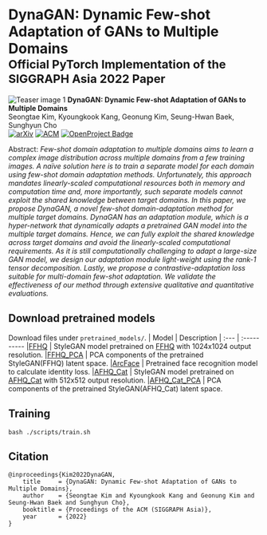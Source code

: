 # DynaGAN: Dynamic Few-shot Adaptation of GANs to Multiple Domains <br><sub>Official PyTorch Implementation of the SIGGRAPH Asia 2022 Paper</sub>
![Teaser image 1](srcs/teaser.png)
**DynaGAN: Dynamic Few-shot Adaptation of GANs to Multiple Domains**<br>
Seongtae Kim, Kyoungkook Kang, Geonung Kim, Seung-Hwan Baek, Sunghyun Cho<br>
[![arXiv](https://img.shields.io/static/v1?style=for-the-badge&message=arXiv&color=B31B1B&logo=arXiv&logoColor=FFFFFF&label=
)](https://arxiv.org/abs/2211.14554)
[![ACM](https://img.shields.io/static/v1?style=for-the-badge&message=ACM&color=0085CA&logo=ACM&logoColor=FFFFFF&label=)](https://dl.acm.org/doi/abs/10.1145/3550469.3555416)
[![OpenProject Badge](https://img.shields.io/badge/Project%20Page-E2638D?logo=openproject&logoColor=fff&style=for-the-badge)](https://bluegorae.github.io/dynagan/)

Abstract: *Few-shot domain adaptation to multiple domains aims to learn a complex image distribution across multiple domains from a few training images. A naïve solution here is to train a separate model for each domain using few-shot domain adaptation methods. Unfortunately, this approach mandates linearly-scaled computational resources both in memory and computation time and, more importantly, such separate models cannot exploit the shared knowledge between target domains. In this paper, we propose DynaGAN, a novel few-shot domain-adaptation method for multiple target domains. DynaGAN has an adaptation module, which is a hyper-network that dynamically adapts a pretrained GAN model into the multiple target domains. Hence, we can fully exploit the shared knowledge across target domains and avoid the linearly-scaled computational requirements. As it is still computationally challenging to adapt a large-size GAN model, we design our adaptation module light-weight using the rank-1 tensor decomposition. Lastly, we propose a contrastive-adaptation loss suitable for multi-domain few-shot adaptation. We validate the effectiveness of our method through extensive qualitative and quantitative evaluations.*

## Download pretrained models
Download files under `pretrained_models/`.
| Model | Description
| :--- | :----------
|[FFHQ](https://drive.google.com/file/d/1XQabKtkpMltyZkFYidX4jd8Zrii5eTyI/view?usp=sharing) | StyleGAN model pretrained on [FFHQ](https://github.com/NVlabs/ffhq-dataset) with 1024x1024 output resolution.
|[FFHQ_PCA](https://drive.google.com/file/d/13b81CBny0VgxWJWWEylNJkNbXuQ512ug/view?usp=sharing) | PCA components of the pretrained StyleGAN(FFHQ) latent space.
|[ArcFace](https://drive.google.com/file/d/1bwcB_AvbD0_qHGUoQCxzbp2wEurhjD4c/view?usp=sharing) | Pretrained face recognition model to calculate identity loss.
|[AFHQ_Cat](https://drive.google.com/file/d/17K_U0IKaVKoQT4lJ6zf1h6ijfmrHSB7B/view?usp=sharing) | StyleGAN model pretrained on [AFHQ_Cat](https://github.com/clovaai/stargan-v2) with 512x512 output resolution.
|[AFHQ_Cat_PCA](https://drive.google.com/file/d/1_JiWz-8eiki-LFFF0Aerf8GpM6mpjpYR/view?usp=share_link) | PCA components of the pretrained StyleGAN(AFHQ_Cat) latent space.

## Training
```shell
bash ./scripts/train.sh
```

## Citation

```
@inproceedings{Kim2022DynaGAN,
    title     = {DynaGAN: Dynamic Few-shot Adaptation of GANs to Multiple Domains},
    author    = {Seongtae Kim and Kyoungkook Kang and Geonung Kim and Seung-Hwan Baek and Sunghyun Cho},
    booktitle = {Proceedings of the ACM (SIGGRAPH Asia)},
    year      = {2022}
}
``` 
